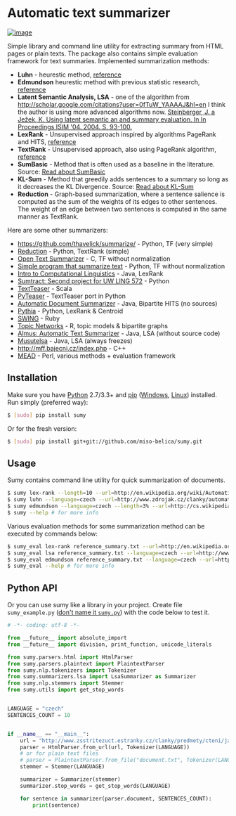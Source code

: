 # Automatic text summarizer

[![image](https://api.travis-ci.org/miso-belica/sumy.png?branch=master)](https://travis-ci.org/miso-belica/sumy)

Simple library and command line utility for extracting summary from HTML
pages or plain texts. The package also contains simple evaluation
framework for text summaries. Implemented summarization methods:

-   **Luhn** - heurestic method,
    [reference](http://ieeexplore.ieee.org/xpl/articleDetails.jsp?arnumber=5392672)
-   **Edmundson** heurestic method with previous statistic research,
    [reference](http://dl.acm.org/citation.cfm?doid=321510.321519)
-   **Latent Semantic Analysis, LSA** - one of the algorithm from
    <http://scholar.google.com/citations?user=0fTuW_YAAAAJ&hl=en> I
    think the author is using more advanced algorithms now.
    [Steinberger, J. a Ježek, K. Using latent semantic an and
    summary evaluation. In In Proceedings ISIM '04. 2004. S.
    93-100.](http://www.kiv.zcu.cz/~jstein/publikace/isim2004.pdf)
-   **LexRank** - Unsupervised approach inspired by algorithms PageRank
    and HITS,
    [reference](http://tangra.si.umich.edu/~radev/lexrank/lexrank.pdf)
-   **TextRank** - Unsupervised approach, also using PageRank algorithm,
    [reference](https://web.eecs.umich.edu/~mihalcea/papers/mihalcea.emnlp04.pdf)
-   **SumBasic** - Method that is often used as a baseline in
    the literature. Source: [Read about
    SumBasic](http://www.cis.upenn.edu/~nenkova/papers/ipm.pdf)
-   **KL-Sum** - Method that greedily adds sentences to a summary so
    long as it decreases the KL Divergence. Source: [Read about
    KL-Sum](http://www.aclweb.org/anthology/N09-1041)
-   **Reduction** - Graph-based summarization, where a sentence salience is
    computed as the sum of the weights of its edges to other sentences. The
    weight of an edge between two sentences is computed in the same manner
    as TextRank.

Here are some other summarizers:

-   <https://github.com/thavelick/summarize/> - Python, TF (very simple)
-   [Reduction](https://github.com/adamfabish/Reduction) - Python,
    TextRank (simple)
-   [Open Text Summarizer](http://libots.sourceforge.net/) - C, TF
    without normalization
-   [Simple program that summarize
    text](https://github.com/xhresko/text-summarizer) - Python, TF
    without normalization
-   [Intro to Computational
    Linguistics](https://github.com/kylehardgrave/summarizer) - Java,
    LexRank
-   [Sumtract: Second project for UW LING
    572](https://github.com/stefanbehr/sumtract) - Python
-   [TextTeaser](https://github.com/MojoJolo/textteaser) - Scala
-   [PyTeaser](https://github.com/xiaoxu193/PyTeaser) - TextTeaser port
    in Python
-   [Automatic Document
    Summarizer](https://github.com/himanshujindal/Automatic-Text-Summarizer) -
    Java, Bipartite HITS (no sources)
-   [Pythia](https://github.com/giorgosera/pythia/blob/dev/analysis/summarization/summarization.py) -
    Python, LexRank & Centroid
-   [SWING](https://github.com/WING-NUS/SWING) - Ruby
-   [Topic Networks](https://github.com/bobflagg/Topic-Networks) - R,
    topic models & bipartite graphs
-   [Almus: Automatic Text
    Summarizer](http://textmining.zcu.cz/?lang=en&section=download) -
    Java, LSA (without source code)
-   [Musutelsa](http://www.musutelsa.jamstudio.eu/) - Java, LSA
    (always freezes)
-   <http://mff.bajecni.cz/index.php> - C++
-   [MEAD](http://www.summarization.com/mead/) - Perl, various methods +
    evaluation framework

## Installation

Make sure you have [Python](http://www.python.org/) 2.7/3.3+ and
[pip](https://crate.io/packages/pip/)
([Windows](http://docs.python-guide.org/en/latest/starting/install/win/),
[Linux](http://docs.python-guide.org/en/latest/starting/install/linux/))
installed. Run simply (preferred way):

```sh
$ [sudo] pip install sumy
```

Or for the fresh version:

```sh
$ [sudo] pip install git+git://github.com/miso-belica/sumy.git
```

## Usage

Sumy contains command line utility for quick summarization of documents.

```sh
$ sumy lex-rank --length=10 --url=http://en.wikipedia.org/wiki/Automatic_summarization # what's summarization?
$ sumy luhn --language=czech --url=http://www.zdrojak.cz/clanky/automaticke-zabezpeceni/
$ sumy edmundson --language=czech --length=3% --url=http://cs.wikipedia.org/wiki/Bitva_u_Lipan
$ sumy --help # for more info
```

Various evaluation methods for some summarization method can be executed
by commands below:

```sh
$ sumy_eval lex-rank reference_summary.txt --url=http://en.wikipedia.org/wiki/Automatic_summarization
$ sumy_eval lsa reference_summary.txt --language=czech --url=http://www.zdrojak.cz/clanky/automaticke-zabezpeceni/
$ sumy_eval edmundson reference_summary.txt --language=czech --url=http://cs.wikipedia.org/wiki/Bitva_u_Lipan
$ sumy_eval --help # for more info
```

## Python API

Or you can use sumy like a library in your project. Create file `sumy_example.py` ([don't name it `sumy.py`](https://stackoverflow.com/questions/41334622/python-sumy-no-module-named-sumy-parsers-html)) with the code below to test it.

```python
# -*- coding: utf-8 -*-

from __future__ import absolute_import
from __future__ import division, print_function, unicode_literals

from sumy.parsers.html import HtmlParser
from sumy.parsers.plaintext import PlaintextParser
from sumy.nlp.tokenizers import Tokenizer
from sumy.summarizers.lsa import LsaSummarizer as Summarizer
from sumy.nlp.stemmers import Stemmer
from sumy.utils import get_stop_words


LANGUAGE = "czech"
SENTENCES_COUNT = 10


if __name__ == "__main__":
    url = "http://www.zsstritezuct.estranky.cz/clanky/predmety/cteni/jak-naucit-dite-spravne-cist.html"
    parser = HtmlParser.from_url(url, Tokenizer(LANGUAGE))
    # or for plain text files
    # parser = PlaintextParser.from_file("document.txt", Tokenizer(LANGUAGE))
    stemmer = Stemmer(LANGUAGE)

    summarizer = Summarizer(stemmer)
    summarizer.stop_words = get_stop_words(LANGUAGE)

    for sentence in summarizer(parser.document, SENTENCES_COUNT):
        print(sentence)
```
